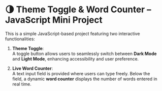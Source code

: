 # 🌗 Theme Toggle & Word Counter – JavaScript Mini Project

This is a simple JavaScript-based project featuring two interactive functionalities:

1. **Theme Toggle**:  
   A toggle button allows users to seamlessly switch between **Dark Mode** and **Light Mode**, enhancing accessibility and user preference.

2. **Live Word Counter**:  
   A text input field is provided where users can type freely. Below the field, a dynamic **word counter** displays the number of words entered in real time.




